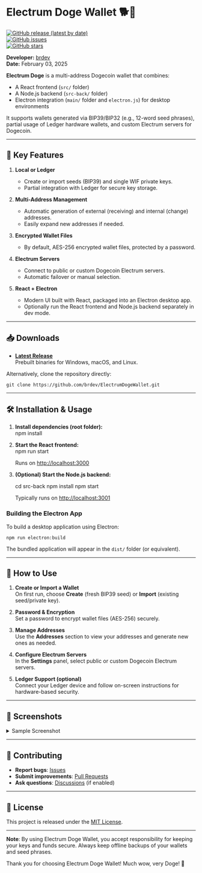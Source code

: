 # Electrum Doge Wallet 🐕🚀

[![GitHub release (latest by date)](https://img.shields.io/github/v/release/brdev/ElectrumDogeWallet?color=green)](https://github.com/brdev/ElectrumDogeWallet/releases)  
[![GitHub issues](https://img.shields.io/github/issues/brdev/ElectrumDogeWallet)](https://github.com/brdev/ElectrumDogeWallet/issues)  
[![GitHub stars](https://img.shields.io/github/stars/brdev/ElectrumDogeWallet?style=social)](https://github.com/brdev/ElectrumDogeWallet/stargazers)

**Developer:** [brdev](https://github.com/brdev)  
**Date:** February 03, 2025

**Electrum Doge** is a multi-address Dogecoin wallet that combines:

- A React frontend (`src/` folder)
- A Node.js backend (`src-back/` folder)
- Electron integration (`main/` folder and `electron.js`) for desktop environments

It supports wallets generated via BIP39/BIP32 (e.g., 12-word seed phrases), partial usage of Ledger hardware wallets, and custom Electrum servers for Dogecoin.

---

## 🚩 Key Features

1. **Local or Ledger**  
   - Create or import seeds (BIP39) and single WIF private keys.  
   - Partial integration with Ledger for secure key storage.

2. **Multi-Address Management**  
   - Automatic generation of external (receiving) and internal (change) addresses.  
   - Easily expand new addresses if needed.

3. **Encrypted Wallet Files**  
   - By default, AES-256 encrypted wallet files, protected by a password.

4. **Electrum Servers**  
   - Connect to public or custom Dogecoin Electrum servers.  
   - Automatic failover or manual selection.

5. **React + Electron**  
   - Modern UI built with React, packaged into an Electron desktop app.  
   - Optionally run the React frontend and Node.js backend separately in dev mode.

---

## 📥 Downloads

- **[Latest Release](https://github.com/brdev/ElectrumDogeWallet/releases)**  
  Prebuilt binaries for Windows, macOS, and Linux.

Alternatively, clone the repository directly:

    git clone https://github.com/brdev/ElectrumDogeWallet.git

---

## 🛠 Installation & Usage

1. **Install dependencies (root folder):**  
    npm install

2. **Start the React frontend:**  
    npm run start

   Runs on [http://localhost:3000](http://localhost:3000)

3. **(Optional) Start the Node.js backend:**  

    cd src-back
    npm install
    npm start

   Typically runs on [http://localhost:3001](http://localhost:3001)

### Building the Electron App

To build a desktop application using Electron:

    npm run electron:build

The bundled application will appear in the `dist/` folder (or equivalent).

---

## 🚀 How to Use

1. **Create or Import a Wallet**  
   On first run, choose **Create** (fresh BIP39 seed) or **Import** (existing seed/private key).

2. **Password & Encryption**  
   Set a password to encrypt wallet files (AES-256) securely.

3. **Manage Addresses**  
   Use the **Addresses** section to view your addresses and generate new ones as needed.

4. **Configure Electrum Servers**  
   In the **Settings** panel, select public or custom Dogecoin Electrum servers.

5. **Ledger Support (optional)**  
   Connect your Ledger device and follow on-screen instructions for hardware-based security.

---

## 🎨 Screenshots

<details>
  <summary>Sample Screenshot</summary>
  <img src="https://user-images.githubusercontent.com/123456/your-screenshot.png" alt="Electrum Doge Wallet Screenshot" />
</details>

---

## 🤝 Contributing

- **Report bugs**: [Issues](https://github.com/brdev/ElectrumDogeWallet/issues)  
- **Submit improvements**: [Pull Requests](https://github.com/brdev/ElectrumDogeWallet/pulls)  
- **Ask questions**: [Discussions](https://github.com/brdev/ElectrumDogeWallet/discussions) (if enabled)

---

## 📄 License

This project is released under the [MIT License](LICENSE).

---

**Note**: By using Electrum Doge Wallet, you accept responsibility for keeping your keys and funds secure. Always keep offline backups of your wallets and seed phrases.

Thank you for choosing Electrum Doge Wallet! Much wow, very Doge! 🐶
